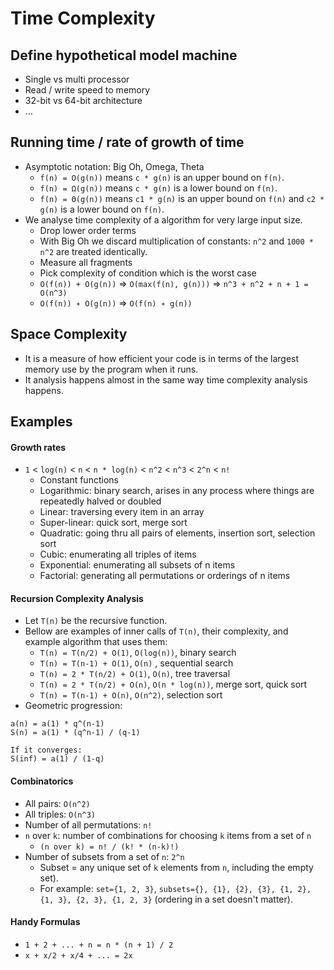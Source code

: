 # Time Complexity

## Define hypothetical model machine

- Single vs multi processor
- Read / write speed to memory
- 32-bit vs 64-bit architecture
- …

## Running time / rate of growth of time

- Asymptotic notation: Big Oh, Omega, Theta
  - `f(n) = O(g(n))` means `c * g(n)` is an upper bound on `f(n)`.
  - `f(n) = Ω(g(n))` means `c * g(n)` is a lower bound on `f(n)`.
  - `f(n) = Θ(g(n))` means `c1 * g(n)` is an upper bound on `f(n)` and `c2 * g(n)` is a lower bound on `f(n)`.
- We analyse time complexity of a algorithm for very large input size.
  - Drop lower order terms
  - With Big Oh we discard multiplication of constants: `n^2` and `1000 * n^2` are treated identically.
  - Measure all fragments
  - Pick complexity of condition which is the worst case
  - `O(f(n)) + O(g(n))` => `O(max(f(n), g(n)))` => `n^3 + n^2 + n + 1 = O(n^3)`
  - `O(f(n)) ∗ O(g(n))` => `O(f(n) ∗ g(n))`

## Space Complexity

- It is a measure of how efficient your code is in terms of the largest memory use by the program when it runs.
- It analysis happens almost in the same way time complexity analysis happens.

## Examples

#### Growth rates

- `1` < `log(n)` < `n` < `n * log(n)` < `n^2` < `n^3` < `2^n` < `n!`
  - Constant functions
  - Logarithmic: binary search, arises in any process where things are repeatedly halved or doubled
  - Linear: traversing every item in an array
  - Super-linear: quick sort, merge sort
  - Quadratic: going thru all pairs of elements, insertion sort, selection sort
  - Cubic: enumerating all triples of items
  - Exponential: enumerating all subsets of n items
  - Factorial: generating all permutations or orderings of n items

#### Recursion Complexity Analysis

- Let `T(n)` be the recursive function.
- Bellow are examples of inner calls of `T(n)`, their complexity, and example algorithm that uses them:
    - `T(n) = T(n/2) + O(1)`, `O(log(n))`, binary search
    - `T(n) = T(n-1) + O(1)`, `O(n)` , sequential search
    - `T(n) = 2 * T(n/2) + O(1)`, `O(n)`, tree traversal
    - `T(n) = 2 * T(n/2) + O(n)`, `O(n * log(n))`, merge sort, quick sort
    - `T(n) = T(n-1) + O(n)`, `O(n^2)`, selection sort
- Geometric progression:

```
a(n) = a(1) * q^(n-1)
S(n) = a(1) * (q^n-1) / (q-1)

If it converges:
S(inf) = a(1) / (1-q)
```

#### Combinatorics

- All pairs: `O(n^2)`
- All triples: `O(n^3)`
- Number of all permutations: `n!`
- `n` over `k`: number of combinations for choosing `k` items from a set of `n`
    - `(n over k) = n! / (k! * (n-k)!)`
- Number of subsets from a set of `n`: `2^n`
    - Subset = any unique set of `k` elements from `n`, including the empty set).
    - For example: `set={1, 2, 3}`, `subsets={}, {1}, {2}, {3}, {1, 2}, {1, 3}, {2, 3}, {1, 2, 3}` (ordering in a set doesn't matter).

#### Handy Formulas

- `1 + 2 + ... + n = n * (n + 1) / 2`
- `x + x/2 + x/4 + ... = 2x`
